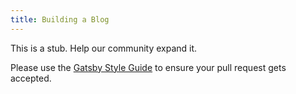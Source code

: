 ```yaml
---
title: Building a Blog
---
```


This is a stub. Help our community expand it.

Please use the [Gatsby Style Guide](/contributing/gatsby-style-guide/) to ensure your pull request gets accepted.
